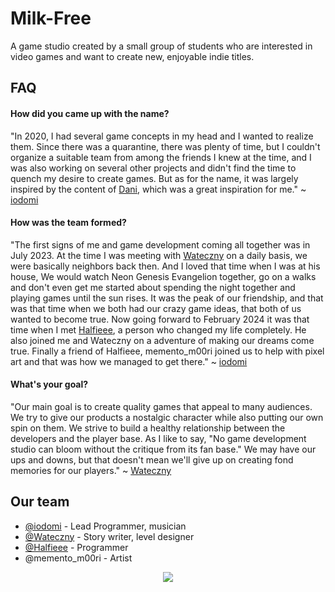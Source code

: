 
# Milk-Free

A game studio created by a small group of students who are interested in video games and want to create new, enjoyable indie titles.

## FAQ

#### How did you came up with the name?

"In 2020, I had several game concepts in my head and I wanted to realize them. Since there was a quarantine, there was plenty of time, but I couldn't organize a suitable team from among the friends I knew at the time, and I was also working on several other projects and didn't find the time to quench my desire to create games. But as for the name, it was largely inspired by the content of [Dani](https://www.youtube.com/@Danidev), which was a great inspiration for me."
~ [iodomi](https://www.github.com/iodomi)

#### How was the team formed?

"The first signs of me and game development coming all together was in July 2023. At the time I was meeting with [Wateczny](https://www.github.com/Wateczny) on a daily basis, we were basically neighbors back then. And I loved that time when I was at his house, We would watch Neon Genesis Evangelion together, go on a walks and don't even get me started about spending the night together and playing games until the sun rises. It was the peak of our friendship, and that was that time when we both had our crazy game ideas, that both of us wanted to become true. Now going forward to February 2024 it was that time when I met [Halfieee](https://www.github.com/Halfieee), a person who changed my life completely. He also joined me and Wateczny on a adventure of making our dreams come true. Finally a friend of Halfieee, memento_m00ri joined us to help with pixel art and that was how we managed to get there." ~ [iodomi](https://www.github.com/iodomi)

#### What's your goal?
"Our main goal is to create quality games that appeal to many audiences. We try to give our products a nostalgic character while also putting our own spin on them. We strive to build a healthy relationship between the developers and the player base. As I like to say, "No game development studio can bloom without the critique from its fan base." We may have our ups and downs, but that doesn't mean we'll give up on creating fond memories for our players." ~ [Wateczny](https://www.github.com/Wateczny)

## Our team

- [@iodomi](https://www.github.com/iodomi) - Lead Programmer, musician
- [@Wateczny](https://www.github.com/Wateczny) - Story writer, level designer
- [@Halfieee](https://www.github.com/Halfieee) - Programmer
- @memento_m00ri - Artist

<html>
<div align='center'>
  <a href='https://inv.tux.pizza/watch?v=AbG6u86t4bA'>
  <img src='https://external-content.duckduckgo.com/iu/?u=https%3A%2F%2Fc.tenor.com%2FKV_ENWp__IQAAAAM%2Fterry-a-davis-dance.gif&f=1&nofb=1&ipt=fab9f9a228699bfc2553e58d2833e130e9d1611df8667ea5ed4234f93eb4bd19&ipo=images'>
  </a>
  </div>
  
</html>
